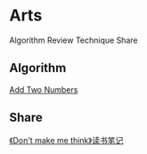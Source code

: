 # Arts
Algorithm Review Technique Share

## Algorithm
[Add Two Numbers](https://github.com/unbrain/Arts/issues/1)
## Share

[《Don't make me think》读书笔记](https://github.com/unbrain/Arts/issues/2)
